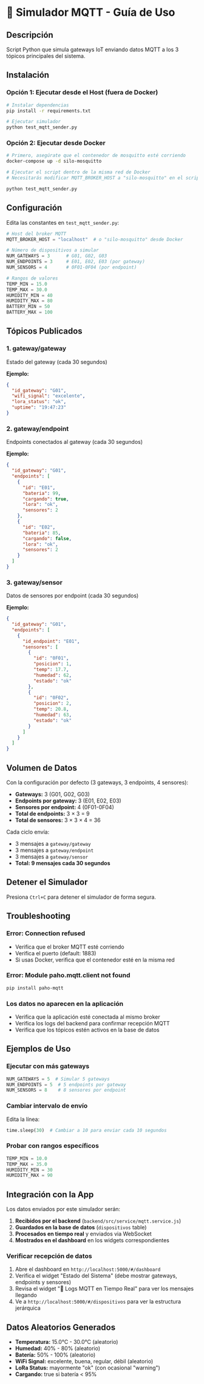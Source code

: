 # 📡 Simulador MQTT - Guía de Uso

## Descripción
Script Python que simula gateways IoT enviando datos MQTT a los 3 tópicos principales del sistema.

## Instalación

### Opción 1: Ejecutar desde el Host (fuera de Docker)
```bash
# Instalar dependencias
pip install -r requirements.txt

# Ejecutar simulador
python test_mqtt_sender.py
```

### Opción 2: Ejecutar desde Docker
```bash
# Primero, asegúrate que el contenedor de mosquitto esté corriendo
docker-compose up -d silo-mosquitto

# Ejecutar el script dentro de la misma red de Docker
# Necesitarás modificar MQTT_BROKER_HOST a "silo-mosquitto" en el script

python test_mqtt_sender.py
```

## Configuración

Edita las constantes en `test_mqtt_sender.py`:

```python
# Host del broker MQTT
MQTT_BROKER_HOST = "localhost"  # o "silo-mosquitto" desde Docker

# Número de dispositivos a simular
NUM_GATEWAYS = 3      # G01, G02, G03
NUM_ENDPOINTS = 3     # E01, E02, E03 (por gateway)
NUM_SENSORS = 4       # 0F01-0F04 (por endpoint)

# Rangos de valores
TEMP_MIN = 15.0
TEMP_MAX = 30.0
HUMIDITY_MIN = 40
HUMIDITY_MAX = 80
BATTERY_MIN = 50
BATTERY_MAX = 100
```

## Tópicos Publicados

### 1. gateway/gateway
Estado del gateway (cada 30 segundos)

**Ejemplo:**
```json
{
  "id_gateway": "G01",
  "wifi_signal": "excelente",
  "lora_status": "ok",
  "uptime": "19:47:23"
}
```

### 2. gateway/endpoint
Endpoints conectados al gateway (cada 30 segundos)

**Ejemplo:**
```json
{
  "id_gateway": "G01",
  "endpoints": [
    {
      "id": "E01",
      "bateria": 99,
      "cargando": true,
      "lora": "ok",
      "sensores": 2
    },
    {
      "id": "E02",
      "bateria": 85,
      "cargando": false,
      "lora": "ok",
      "sensores": 2
    }
  ]
}
```

### 3. gateway/sensor
Datos de sensores por endpoint (cada 30 segundos)

**Ejemplo:**
```json
{
  "id_gateway": "G01",
  "endpoints": [
    {
      "id_endpoint": "E01",
      "sensores": [
        {
          "id": "0F01",
          "posicion": 1,
          "temp": 17.7,
          "humedad": 62,
          "estado": "ok"
        },
        {
          "id": "0F02",
          "posicion": 2,
          "temp": 20.8,
          "humedad": 63,
          "estado": "ok"
        }
      ]
    }
  ]
}
```

## Volumen de Datos

Con la configuración por defecto (3 gateways, 3 endpoints, 4 sensores):

- **Gateways:** 3 (G01, G02, G03)
- **Endpoints por gateway:** 3 (E01, E02, E03)
- **Sensores por endpoint:** 4 (0F01-0F04)
- **Total de endpoints:** 3 × 3 = 9
- **Total de sensores:** 3 × 3 × 4 = 36

Cada ciclo envía:
- 3 mensajes a `gateway/gateway`
- 3 mensajes a `gateway/endpoint` 
- 3 mensajes a `gateway/sensor`
- **Total: 9 mensajes cada 30 segundos**

## Detener el Simulador

Presiona `Ctrl+C` para detener el simulador de forma segura.

## Troubleshooting

### Error: Connection refused
- Verifica que el broker MQTT esté corriendo
- Verifica el puerto (default: 1883)
- Si usas Docker, verifica que el contenedor esté en la misma red

### Error: Module paho.mqtt.client not found
```bash
pip install paho-mqtt
```

### Los datos no aparecen en la aplicación
- Verifica que la aplicación esté conectada al mismo broker
- Verifica los logs del backend para confirmar recepción MQTT
- Verifica que los tópicos estén activos en la base de datos

## Ejemplos de Uso

### Ejecutar con más gateways
```python
NUM_GATEWAYS = 5  # Simular 5 gateways
NUM_ENDPOINTS = 5  # 5 endpoints por gateway
NUM_SENSORS = 8    # 8 sensores por endpoint
```

### Cambiar intervalo de envío
Edita la línea:
```python
time.sleep(30)  # Cambiar a 10 para enviar cada 10 segundos
```

### Probar con rangos específicos
```python
TEMP_MIN = 10.0
TEMP_MAX = 35.0
HUMIDITY_MIN = 30
HUMIDITY_MAX = 90
```

## Integración con la App

Los datos enviados por este simulador serán:

1. **Recibidos por el backend** (`backend/src/service/mqtt.service.js`)
2. **Guardados en la base de datos** (`dispositivos` table)
3. **Procesados en tiempo real** y enviados via WebSocket
4. **Mostrados en el dashboard** en los widgets correspondientes

### Verificar recepción de datos

1. Abre el dashboard en `http://localhost:5000/#/dashboard`
2. Verifica el widget "Estado del Sistema" (debe mostrar gateways, endpoints y sensores)
3. Revisa el widget "📡 Logs MQTT en Tiempo Real" para ver los mensajes llegando
4. Ve a `http://localhost:5000/#/dispositivos` para ver la estructura jerárquica

## Datos Aleatorios Generados

- **Temperatura:** 15.0°C - 30.0°C (aleatorio)
- **Humedad:** 40% - 80% (aleatorio)
- **Batería:** 50% - 100% (aleatorio)
- **WiFi Signal:** excelente, buena, regular, débil (aleatorio)
- **LoRa Status:** mayormente "ok" (con ocasional "warning")
- **Cargando:** true si batería < 95%


